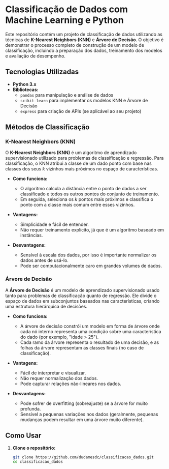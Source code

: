 # **Classificação de Dados com Machine Learning e Python**

Este repositório contém um projeto de classificação de dados utilizando as técnicas de **K-Nearest Neighbors (KNN)** e **Árvore de Decisão**. O objetivo é demonstrar o processo completo de construção de um modelo de classificação, incluindo a preparação dos dados, treinamento dos modelos e avaliação de desempenho.

## **Tecnologias Utilizadas**

- **Python 3.x**
- **Bibliotecas:**
  - `pandas` para manipulação e análise de dados
  - `scikit-learn` para implementar os modelos KNN e Árvore de Decisão
  - `express` para criação de APIs (se aplicável ao seu projeto)

## **Métodos de Classificação**

### **K-Nearest Neighbors (KNN)**

O **K-Nearest Neighbors (KNN)** é um algoritmo de aprendizado supervisionado utilizado para problemas de classificação e regressão. Para classificação, o KNN atribui a classe de um dado ponto com base nas classes dos seus *k* vizinhos mais próximos no espaço de características.

- **Como funciona:** 
  - O algoritmo calcula a distância entre o ponto de dados a ser classificado e todos os outros pontos do conjunto de treinamento.
  - Em seguida, seleciona os *k* pontos mais próximos e classifica o ponto com a classe mais comum entre esses vizinhos.
  
- **Vantagens:**
  - Simplicidade e fácil de entender.
  - Não requer treinamento explícito, já que é um algoritmo baseado em instâncias.

- **Desvantagens:**
  - Sensível à escala dos dados, por isso é importante normalizar os dados antes de usá-lo.
  - Pode ser computacionalmente caro em grandes volumes de dados.

### **Árvore de Decisão**

A **Árvore de Decisão** é um modelo de aprendizado supervisionado usado tanto para problemas de classificação quanto de regressão. Ele divide o espaço de dados em subconjuntos baseados nas características, criando uma estrutura hierárquica de decisões.

- **Como funciona:**
  - A árvore de decisão constrói um modelo em forma de árvore onde cada nó interno representa uma condição sobre uma característica do dado (por exemplo, "idade > 25").
  - Cada ramo da árvore representa o resultado de uma decisão, e as folhas da árvore representam as classes finais (no caso de classificação).
  
- **Vantagens:**
  - Fácil de interpretar e visualizar.
  - Não requer normalização dos dados.
  - Pode capturar relações não-lineares nos dados.

- **Desvantagens:**
  - Pode sofrer de overfitting (sobreajuste) se a árvore for muito profunda.
  - Sensível a pequenas variações nos dados (geralmente, pequenas mudanças podem resultar em uma árvore muito diferente).

## **Como Usar**

1. **Clone o repositório:**

   ```bash
   git clone https://github.com/dudamesdc/classificacao_dados.git
   cd classificacao_dados

